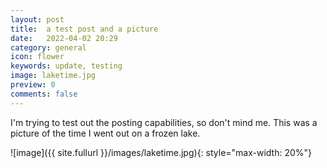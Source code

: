 ```yaml
---
layout: post
title:  a test post and a picture
date:   2022-04-02 20:29
category: general
icon: flower
keywords: update, testing
image: laketime.jpg
preview: 0
comments: false
---
```



I'm trying to test out the posting capabilities, so don't mind me. This was a picture of the time I went out on a frozen lake.

![image]({{ site.fullurl }}/images/laketime.jpg){: style="max-width: 20%"}
